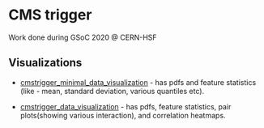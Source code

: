 # CMS trigger
 Work done during GSoC 2020 @ CERN-HSF

## Visualizations
+ [cmstrigger_minimal_data_visualization](https://htmlpreview.github.io/?https://github.com/PRATEEKKUMARAGNIHOTRI/CMS-trigger/blob/master/cmstrigger_minimal_data_visualization.html) - has pdfs and feature statistics (like - mean, standard deviation, various quantiles etc). 

+ [cmstrigger_data_visualization](https://htmlpreview.github.io/?https://github.com/PRATEEKKUMARAGNIHOTRI/CMS-trigger/blob/master/cmstrigger_data_visualization.html) - has pdfs, feature statistics, pair plots(showing various interaction), and correlation heatmaps. 
